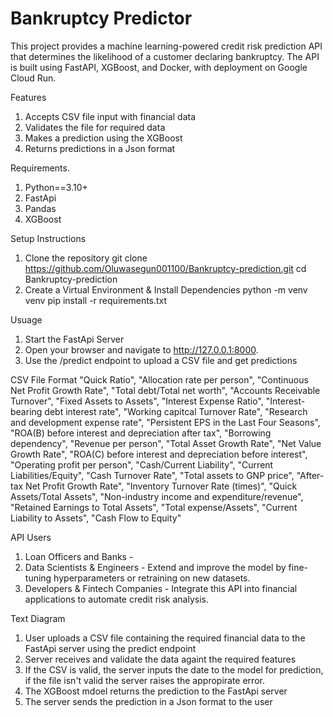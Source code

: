 # Bankruptcy Predictor
This project provides a machine learning-powered credit risk prediction API that determines the likelihood of a customer declaring bankruptcy. The API is built using FastAPI, XGBoost, and Docker, with deployment on Google Cloud Run.

Features
1. Accepts CSV file input with financial data
2. Validates the file for required data
3. Makes a prediction using the XGBoost
4. Returns predictions in a Json format

Requirements.
1. Python==3.10+
2. FastApi
3. Pandas
4. XGBoost

Setup Instructions
1. Clone the repository
git clone https://github.com/Oluwasegun001100/Bankruptcy-prediction.git
cd Bankruptcy-prediction
2. Create a Virtual Environment & Install Dependencies
python -m venv venv
pip install -r requirements.txt

Usuage
1. Start the FastApi Server
2. Open your browser and navigate to http://127.0.0.1:8000.
3. Use the /predict endpoint to upload a CSV file and get predictions

CSV File Format
"Quick Ratio", 
"Allocation rate per person",
    "Continuous Net Profit Growth Rate",
    "Total debt/Total net worth",
    "Accounts Receivable Turnover",
    "Fixed Assets to Assets",
    "Interest Expense Ratio",
    "Interest-bearing debt interest rate",
    "Working capitcal Turnover Rate",
    "Research and development expense rate",
    "Persistent EPS in the Last Four Seasons",
    "ROA(B) before interest and depreciation after tax",
    "Borrowing dependency", 
    "Revenue per person",
    "Total Asset Growth Rate", 
    "Net Value Growth Rate",
    "ROA(C) before interest and depreciation before interest",
    "Operating profit per person", 
    "Cash/Current Liability",
    "Current Liabilities/Equity", 
    "Cash Turnover Rate",
    "Total assets to GNP price", 
    "After-tax Net Profit Growth Rate",
    "Inventory Turnover Rate (times)", 
    "Quick Assets/Total Assets",
    "Non-industry income and expenditure/revenue",
    "Retained Earnings to Total Assets", 
    "Total expense/Assets",
    "Current Liability to Assets",
    "Cash Flow to Equity"

API Users 
1. Loan Officers and Banks - 
2. Data Scientists & Engineers - Extend and improve the model by fine-tuning hyperparameters or retraining on new datasets.
3. Developers & Fintech Companies - Integrate this API into financial applications to automate credit risk analysis.

Text Diagram
1. User uploads a CSV file containing the required financial data to the FastApi server using the predict endpoint
2. Server receives and validate the data againt the required features
3. If the CSV is valid, the server inputs the date to the model for prediction, if the file isn't valid the server raises the appropirate error.
4. The XGBoost mdoel returns the prediction to the FastApi server
5. The server sends the prediction in a Json format to the user

















